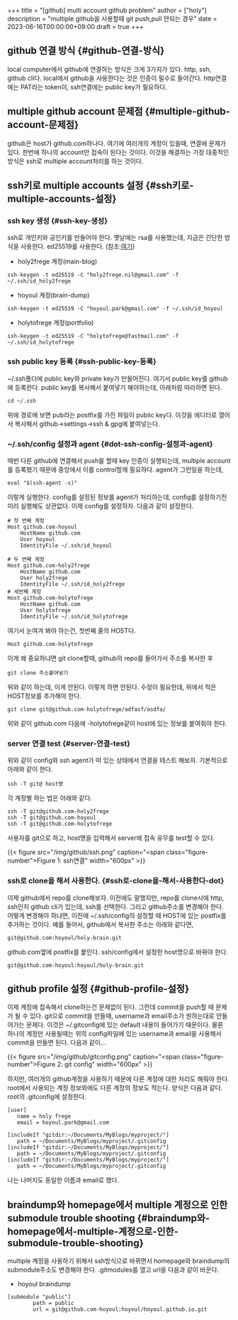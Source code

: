 +++
title = "[github] multi account github problem"
author = ["holy"]
description = "multiple github을 사용할때 git push,pull 안되는 경우"
date = 2023-06-16T00:00:00+09:00
draft = true
+++

## github 연결 방식 {#github-연결-방식}

local computer에서 github에 연결하는 방식은 크게 3가지가 있다. http,
ssh, github cli다. local에서 github을 사용한다는 것은 인증이 필수로
들어간다. http연결에는 PAT라는 token이, ssh연결에는 public key가
필요하다.


## multiple github account 문제점 {#multiple-github-account-문제점}

github은 host가 github.com하나다. 여기에 여러개의 계정이 있을때,
연결에 문제가 있다. 한번에 하나의 account만 접속이 된다는
것이다. 이것을 해결하는 가장 대중적인 방식은 ssh로 multiple
account처리를 하는 것이다.


## ssh키로 multiple accounts 설정 {#ssh키로-multiple-accounts-설정}


### ssh key 생성 {#ssh-key-생성}

ssh로 개인키와 공인키를 만들어야 한다. 옛날에는 rsa를 사용했는데,
지금은 간단한 방식을 사용한다. ed25519를 사용한다.
(참조:[여기](https://docs.github.com/ko/authentication/connecting-to-github-with-ssh/generating-a-new-ssh-key-and-adding-it-to-the-ssh-agent))

-   holy2frege 계정(main-blog)

<!--listend-->

```shell
ssh-keygen -t ed25519 -C "holy2frege.nil@gmail.com" -f ~/.ssh/id_holy2frege
```

-   hoyoul 계정(brain-dump)

<!--listend-->

```shell
ssh-keygen -t ed25519 -C "hoyoul.park@gmail.com" -f ~/.ssh/id_hoyoul
```

-   holytofrege 계정(portfolio)

<!--listend-->

```shell
ssh-keygen -t ed25519 -C "holytofrege@fastmail.com" -f ~/.ssh/id_holytofrege
```


### ssh public key 등록 {#ssh-public-key-등록}

~/.ssh폴더에 public key와 private key가 만들어진다. 여기서 public
key를 github에 등록한다. public key를 복사해서 붙여넣기 해야하는데,
아래처럼 따라하면 된다.

```emacs-lisp
cd ~/.ssh
```

위에 경로에 보면 pub라는 postfix를 가진 파일이 public key다. 이것을
에디터로 열어서 복사해서 github-&gt;settings-&gt;ssh &amp; gpg에 붙여넣는다.


### ~/.ssh/config 설정과 agent {#dot-ssh-config-설정과-agent}

매번 다른 github에 연결해서 push를 할때 key 인증이 실행되는데,
multiple account를 등록했기 때문에 중앙에서 이를 control할께
필요하다. agent가 그런일을 하는데,

```shell
eval "$(ssh-agent -s)"
```

이렇게 실행한다. config를 설정된 정보를 agent가 처리하는데, config를
설정하기전 미리 실행해도 상관없다. 이제 config를 설정하자.
다음과 같이 설정한다.

```text
# 첫 번째 계정
Host github.com-hoyoul
    HostName github.com
    User hoyoul
    IdentityFile ~/.ssh/id_hoyoul

# 두 번째 계정
Host github.com-holy2frege
    HostName github.com
    User holy2frege
    IdentityFile ~/.ssh/id_holy2frege
# 세번째 계정
Host github.com-holytofrege
    HostName github.com
    User holytofrege
    IdentityFile ~/.ssh/id_holytofrege
```

여기서 눈여겨 봐야 하는건, 첫번째 줄의 HOST다.

```text
Host github.com-holytofrege
```

이게 왜 중요하냐면 git clone할때, github의 repo를 들어가서 주소를
복사한 후

```text
git clone 주소붙여넣기
```

위와 같이 하는데, 이게 안된다. 이렇게 하면 안된다. 수정이 필요한데,
위에서 적은 HOST정보를 추가해야 한다.

```text
git clone git@github.com-holytofrege/adfasf/asdfa/
```

위와 같이 github.com 다음에 -holytofrege같이 host에 있는 정보를
붙여줘야 한다.


### server 연결 test {#server-연결-test}

위와 같이 config와 ssh agent가 떠 있는 상태에서 연결을 테스트
해보자. 기본적으로 아래와 같이 한다.

```emacs-lisp
ssh -T git@ host명
```

각 계정별 하는 법은 아래와 같다.

```text
ssh -T git@github.com-holy2frege
ssh -T git@github.com-hoyoul
ssh -T git@github.com-holytofrege
```

사용자를 git으로 하고, host명을 입력해서 server에 접속 유무를 test할
수 있다.

<a id="figure--ssh연결"></a>

{{< figure src="/img/github/ssh.png" caption="<span class=\"figure-number\">Figure 1: </span>ssh연결" width="600px" >}}


### ssh로 clone을 해서 사용한다. {#ssh로-clone을-해서-사용한다-dot}

이제 github에서 repo를 clone해보자. 이전에도 말했지만, repo를
clone시에 http, ssh인지 github cli가 있는데, ssh를 선택한다. 그리고
github주소를 변경해야 한다. 어떻게 변경해야 하냐면, 이전에
~/.ssh/config의 설정할 때 HOST에 있는 postfix를 추가하는 것이다. 예를
들어서, github에서 복사한 주소는 아래와 같다면,

```text
git@github.com:hoyoul/holy-brain.git
```

github.com옆에 postfix를 붙인다. ssh/config에서 설정한 host명으로
바꿔야 한다.

```text
git@github.com-hoyoul:hoyoul/holy-brain.git
```


## github profile 설정 {#github-profile-설정}

이제 계정에 접속해서 clone하는건 문제없이 된다. 그런데 commit을 push할
때 문제가 될 수 있다. git으로 commit을 만들때, username과 email주소가
원하는대로 안들어가는 문제다. 이것은 ~/.gitconfig에 있는 default
내용이 들어가기 때문이다. 물론 하나의 계정만 사용될때는 위의
config파일에 있는 username과 email을 사용해서 commit을 만들면 된다.
다음과 같이...

<a id="figure--git config"></a>

{{< figure src="/img/github/gitconfig.png" caption="<span class=\"figure-number\">Figure 2: </span>git config" width="600px" >}}

하지만, 여러개의 github계정을 사용하기 때문에 다른 계정에 대한 처리도
해줘야 한다. root에서 사용되는 계정 정보외에도 다른 계정의 정보도
적는다. 양식은 다음과 같다. root의 .gitconfig에 설정한다.

```text
[user]
   name = holy frege
   email = hoyoul.park@gmail.com

[includeIf "gitdir:~/Documents/MyBlogs/myproject/"]
   path = ~/Documents/MyBlogs/myproject/.gitconfig
[includeIf "gitdir:~/Documents/MyBlogs/myproject/"]
   path = ~/Documents/MyBlogs/myproject/.gitconfig
[includeIf "gitdir:~/Documents/MyBlogs/myproject/"]
   path = ~/Documents/MyBlogs/myproject/.gitconfig
```

나는 나머지도 동일한 이름과 email로 했다.


## braindump와 homepage에서 multiple 계정으로 인한 submodule trouble shooting {#braindump와-homepage에서-multiple-계정으로-인한-submodule-trouble-shooting}

multiple 계정을 사용하기 위해서 ssh방식으로 바뀌면서 homepage와
braindump의 submodule주소도 변경해야 한다. .gitmodules를 열고 url을
다음과 같이 바꾼다.

-   hoyoul braindump

<!--listend-->

```text
[submodule "public"]
        path = public
        url = git@github.com-hoyoul:hoyoul/hoyoul.github.io.git

```
